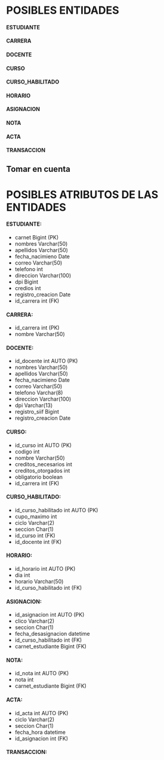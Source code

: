 # POSIBLES ENTIDADES
#### ESTUDIANTE 
#### CARRERA 
#### DOCENTE 
#### CURSO 
#### CURSO_HABILITADO 
#### HORARIO 
#### ASIGNACION 
#### NOTA 
#### ACTA 
#### TRANSACCION

## Tomar en cuenta

<!-- TODO: AGREGAR LAS NUEVAS ENTIDADES Y ATRIBUTOS -->
# POSIBLES ATRIBUTOS DE LAS ENTIDADES
#### ESTUDIANTE:
- carnet Bigint (PK)
- nombres Varchar(50)
- apellidos Varchar(50)
- fecha_nacimieno Date
- correo Varchar(50)
- telefono int
- direccion Varchar(100)
- dpi Bigint
- credios int
- registro_creacion Date
- id_carrera int (FK)

#### CARRERA:
- id_carrera int  (PK)
- nombre Varchar(50)

#### DOCENTE:
- id_docente int AUTO (PK)
- nombres Varchar(50)
- apellidos Varchar(50) 
- fecha_nacimieno Date
- correo Varchar(50)
- telefono Varchar(8)
- direccion Varchar(100)
- dpi Varchar(13)
- registro_siif Bigint
- registro_creacion Date

#### CURSO:
- id_curso int AUTO (PK)
- codigo int 
- nombre Varchar(50)
- creditos_necesarios int
- creditos_otorgados int
- obligatorio boolean
- id_carrera int (FK)

#### CURSO_HABILITADO:
- id_curso_habilitado int AUTO (PK)
- cupo_maximo int
- ciclo Varchar(2)
- seccion Char(1)
- id_curso int (FK)
- id_docente int (FK)
  
#### HORARIO:
- id_horario int AUTO (PK)
- dia int 
- horario Varchar(50)
- id_curso_habilitado int (FK)

#### ASIGNACION:
- id_asignacion int AUTO (PK)
- clico Varchar(2)
- seccion Char(1)
- fecha_desasignacion datetime
- id_curso_habilitado int (FK)
- carnet_estudiante Bigint (FK)

#### NOTA:
- id_nota int AUTO (PK)
- nota int
- carnet_estudiante Bigint (FK)

#### ACTA:
- id_acta int AUTO (PK)
- ciclo Varchar(2)
- seccion Char(1)
- fecha_hora datetime
- id_asignacion int (FK)

#### TRANSACCION:

